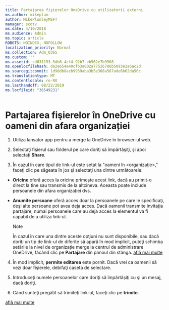 ```yaml
---
title: Partajarea fişierelor OneDrive cu utilizatorii externi
ms.author: mikeplum
author: MikePlumleyMSFT
manager: scotv
ms.date: 4/10/2018
ms.audience: Admin
ms.topic: article
ROBOTS: NOINDEX, NOFOLLOW
localization_priority: Normal
ms.collection: Adm_O365
ms.custom: ''
ms.assetid: cd031153-5db6-4cf4-92b7-eb562e7b9568
ms.openlocfilehash: da2e654a40cfb3a802a77526706b5093e2a6ac2d
ms.sourcegitcommit: 1d98db8acb9959aba3b5e308a567ade6b62da56c
ms.translationtype: MT
ms.contentlocale: ro-RO
ms.lasthandoff: 08/22/2019
ms.locfileid: "36549231"
---
```

# <a name="share-files-in-onedrive-with-people-outside-your-organization"></a>Partajarea fişierelor în OneDrive cu oameni din afara organizației

1. Utiliza lansator app pentru a merge la OneDrive în browser-ul web. 
    
2. Selectaţi fişierul sau folderul pe care doriţi să împărtăşiţi, şi apoi selectaţi **Share**. 
    
3. În cazul în care tipul de link-ul este setat la "oameni în \<organizaţie\>," faceţi clic pe săgeata în jos şi selectaţi una dintre următoarele: 
    
  - **Oricine** oferă acces la oricine primeşte acest link, dacă au primit-o direct la tine sau transmis de la altcineva. Aceasta poate include persoanele din afara organizaţiei dvs. 
    
  - **Anumite persoane** oferă acces doar la persoanele pe care le specificaţi, deşi alte persoane pot avea deja acces. Dacă oamenii transmite invitaţia partajare, numai persoanele care au deja acces la elementul va fi capabil de a utiliza link-ul. 
    
    > [!NOTE]
    > În cazul în care una dintre aceste opţiuni nu sunt disponibile, sau dacă doriţi un tip de link-ul de diferite să apară în mod implicit, puteţi schimba setările la nivel de organizaţie merge la centrul de administrare OneDrive, făcând clic pe **Partajare** din panoul din stânga. [află mai multe](https://go.microsoft.com/fwlink/?linkid=871961)
  
4. În mod implicit, **permite editarea** este pornit. Dacă vrei ca oamenii să vezi doar fişierele, debifaţi caseta de selectare. 
    
5. Introduceţi numele persoanelor care doriţi să împărtăşiţi cu şi un mesaj, dacă doriţi.
    
6. Când sunteţi pregătit să trimiteţi link-ul, faceţi clic pe **trimite**. 
    
[află mai multe](https://go.microsoft.com/fwlink/?linkid=871861)
  

